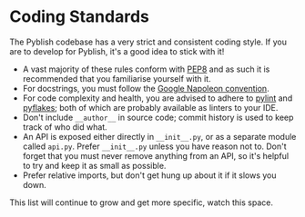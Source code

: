 # Coding Standards

The Pyblish codebase has a very strict and consistent coding style. If you are to develop for Pyblish, it's a good idea to stick with it!

- A vast majority of these rules conform with [PEP8][1] and as such it is recommended that you familiarise yourself with it.
- For docstrings, you must follow the [Google Napoleon convention][2].
- For code complexity and health, you are advised to adhere to [pylint][3] and [pyflakes][4]; both of which are probably available as linters to your IDE.
- Don't include `__author__` in source code; commit history is used to keep track of who did what.
- An API is exposed either directly in `__init__.py`, or as a separate module called `api.py`. Prefer `__init__.py` unless you have reason not to. Don't forget that you must never remove anything from an API, so it's helpful to try and keep it as small as possible.
- Prefer relative imports, but don't get hung up about it if it slows you down.

This list will continue to grow and get more specific, watch this space.

[1]: https://www.python.org/dev/peps/pep-0008/
[2]: http://sphinxcontrib-napoleon.readthedocs.org/en/latest/example_google.html
[3]: http://www.pylint.org/
[4]: https://pypi.python.org/pypi/pyflakes